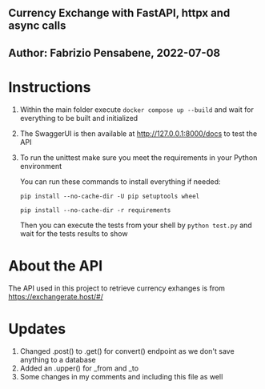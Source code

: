 ## Currency Exchange with FastAPI, httpx and async calls
## Author: Fabrizio Pensabene, 2022-07-08

# Instructions

1. Within the main folder execute ```docker compose up --build``` and wait for everything to be built and initialized

2. The SwaggerUI is then available at http://127.0.0.1:8000/docs to test the API

3. To run the unittest make sure you meet the requirements in your Python environment

   You can run these commands to install everything if needed:

   ```pip install --no-cache-dir -U pip setuptools wheel```

   ```pip install --no-cache-dir -r requirements```

   Then you can execute the tests from your shell by ```python test.py``` and wait for the tests results to show

# About the API

The API used in this project to retrieve currency exhanges is from https://exchangerate.host/#/

# Updates

1. Changed .post() to .get() for convert() endpoint as we don't save anything to a database
2. Added an .upper() for _from and _to
3. Some changes in my comments and including this file as well
